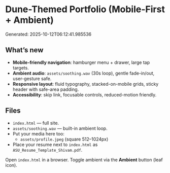 # Dune-Themed Portfolio (Mobile-First + Ambient)

Generated: 2025-10-12T06:12:41.985536

## What’s new
- **Mobile-friendly navigation**: hamburger menu + drawer, large tap targets.
- **Ambient audio**: `assets/soothing.wav` (30s loop), gentle fade-in/out, user-gesture safe.
- **Responsive layout**: fluid typography, stacked-on-mobile grids, sticky header with safe-area padding.
- **Accessibility**: skip link, focusable controls, reduced-motion friendly.

## Files
- `index.html` — full site.
- `assets/soothing.wav` — built-in ambient loop.
- Put your media here too:
  - `assets/profile.jpeg` (square 512–1024px)
- Place your resume next to `index.html` as `ASU_Resume_Template_Shivam.pdf`.

Open `index.html` in a browser. Toggle ambient via the **Ambient** button (leaf icon).
